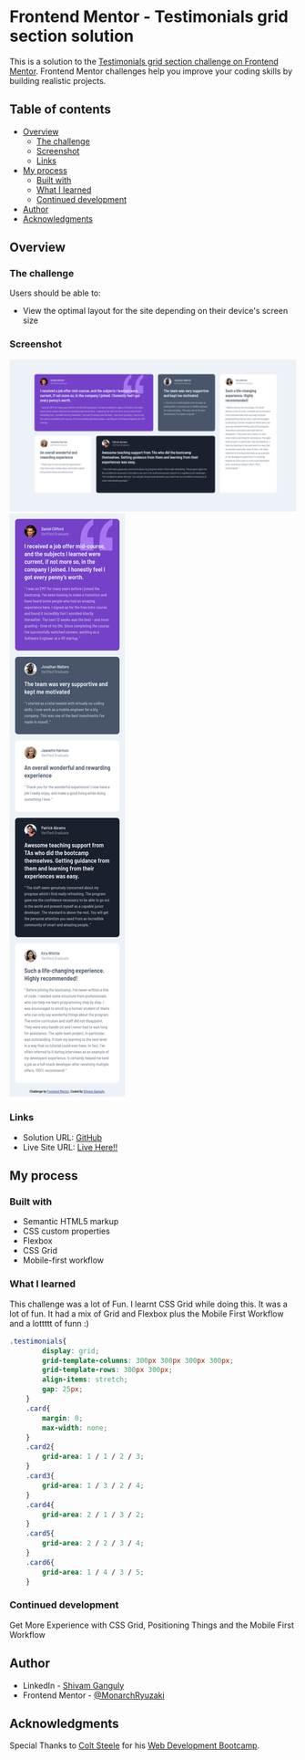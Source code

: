 # Frontend Mentor - Testimonials grid section solution

This is a solution to the [Testimonials grid section challenge on Frontend Mentor](https://www.frontendmentor.io/challenges/testimonials-grid-section-Nnw6J7Un7). Frontend Mentor challenges help you improve your coding skills by building realistic projects.

## Table of contents

- [Overview](#overview)
  - [The challenge](#the-challenge)
  - [Screenshot](#screenshot)
  - [Links](#links)
- [My process](#my-process)
  - [Built with](#built-with)
  - [What I learned](#what-i-learned)
  - [Continued development](#continued-development)
- [Author](#author)
- [Acknowledgments](#acknowledgments)

## Overview

### The challenge

Users should be able to:

- View the optimal layout for the site depending on their device's screen size

### Screenshot

![1695563388364](image/README/1695563388364.png)
![1695563398874](image/README/1695563398874.png)


### Links

- Solution URL: [GitHub](https://github.com/MonarchRyuzaki/Testimonials-Grid-Section)
- Live Site URL: [Live Here!!](https://monarchryuzaki.github.io/Testimonials-Grid-Section/)

## My process

### Built with

- Semantic HTML5 markup
- CSS custom properties
- Flexbox
- CSS Grid
- Mobile-first workflow

### What I learned

This challenge was a lot of Fun. I learnt CSS Grid while doing this. It was a lot of fun. It had a mix of Grid and Flexbox plus the Mobile First Workflow and a lottttt of funn :)

```css
.testimonials{
        display: grid;
        grid-template-columns: 300px 300px 300px 300px;
        grid-template-rows: 300px 300px;
        align-items: stretch;
        gap: 25px;
    }
    .card{
        margin: 0;
        max-width: none;
    }
    .card2{
        grid-area: 1 / 1 / 2 / 3;
    }
    .card3{
        grid-area: 1 / 3 / 2 / 4;
    }
    .card4{
        grid-area: 2 / 1 / 3 / 2;
    }
    .card5{
        grid-area: 2 / 2 / 3 / 4;
    }
    .card6{
        grid-area: 1 / 4 / 3 / 5;
    }
```

### Continued development

Get More Experience with CSS Grid, Positioning Things and the Mobile First Workflow

## Author

* LinkedIn - [Shivam Ganguly](https://www.linkedin.com/in/shivam-ganguly-357b90255/)
* Frontend Mentor - [@MonarchRyuzaki](https://www.frontendmentor.io/profile/MonarchRyuzaki)

## Acknowledgments

Special Thanks to [Colt Steele](https://www.udemy.com/user/coltsteele/) for his [Web Development Bootcamp](https://www.udemy.com/course/the-web-developer-bootcamp/).
